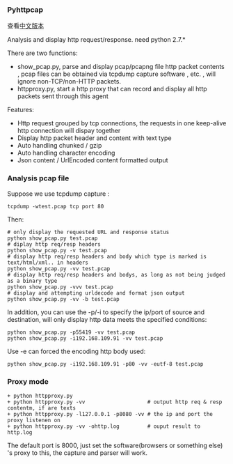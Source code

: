 
### Pyhttpcap

查看[中文版本][cn_mark]

Analysis and display http request/response. need python 2.7.*

There are two functions:

* show_pcap.py, parse and display pcap/pcapng file http packet contents , pcap files can be obtained via tcpdump capture software , etc. , will ignore non-TCP/non-HTTP packets.
* httpproxy.py, start a http proxy that can record and display all http packets sent through this agent

Features:

* Http request grouped by tcp connections, the requests in one keep-alive http connection will dispay together
* Display http packet header and content with text type
* Auto handling chunked / gzip
* Auto handling character encoding
* Json content / UrlEncoded content formatted output

### Analysis pcap file

Suppose we use tcpdump capture :
```
tcpdump -wtest.pcap tcp port 80
```
Then:
```
# only display the requested URL and response status  
python show_pcap.py test.pcap  
# diplay http req/resp headers  
python show_pcap.py -v test.pcap   
# display http req/resp headers and body which type is marked is text/html/xml.. in headers   
python show_pcap.py -vv test.pcap  
# display http req/resp headers and bodys, as long as not being judged as a binary type   
python show_pcap.py -vvv test.pcap   
# display and attempting urldecode and format json output   
python show_pcap.py -vv -b test.pcap  
```
In addition, you can use the -p/-i to specify the ip/port of source and destination, will only display http data meets the specified conditions:
```
python show_pcap.py -p55419 -vv test.pcap
python show_pcap.py -i192.168.109.91 -vv test.pcap
```

Use -e can forced the encoding http body used:
```
python show_pcap.py -i192.168.109.91 -p80 -vv -eutf-8 test.pcap
```

### Proxy mode
```
+ python httpproxy.py
+ python httpproxy.py -vv                    # output http req & resp contentm, if are texts
+ python httpproxy.py -l127.0.0.1 -p8080 -vv # the ip and port the proxy listenen on
+ python httpproxy.py -vv -ohttp.log         # ouput result to http.log
```

The default port is 8000, just set the software(browsers or something else) 's proxy to this, the capture and parser will work.


[cn_mark]: https://github.com/xiaxiaocao/pyhttpcap/blob/master/README_cn.md  "中文版本"

